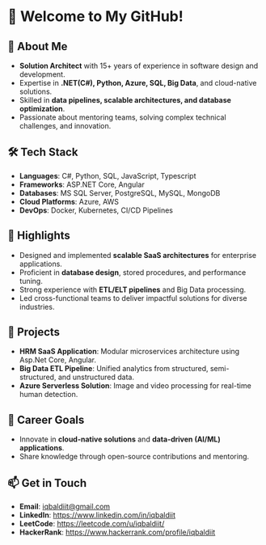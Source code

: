 # 👋 Welcome to My GitHub!  

## 🚀 About Me  
- **Solution Architect** with 15+ years of experience in software design and development.  
- Expertise in **.NET(C#), Python, Azure, SQL, Big Data**, and cloud-native solutions.  
- Skilled in **data pipelines, scalable architectures, and database optimization**.  
- Passionate about mentoring teams, solving complex technical challenges, and innovation.  

## 🛠️ Tech Stack  
- **Languages**: C#, Python, SQL, JavaScript, Typescript  
- **Frameworks**: ASP.NET Core, Angular 
- **Databases**: MS SQL Server, PostgreSQL, MySQL, MongoDB  
- **Cloud Platforms**: Azure, AWS  
- **DevOps**: Docker, Kubernetes, CI/CD Pipelines  

## 📌 Highlights  
- Designed and implemented **scalable SaaS architectures** for enterprise applications.  
- Proficient in **database design**, stored procedures, and performance tuning.  
- Strong experience with **ETL/ELT pipelines** and Big Data processing.  
- Led cross-functional teams to deliver impactful solutions for diverse industries.  

## 📂 Projects  
- **HRM SaaS Application**: Modular microservices architecture using Asp.Net Core, Angular.  
- **Big Data ETL Pipeline**: Unified analytics from structured, semi-structured, and unstructured data.  
- **Azure Serverless Solution**: Image and video processing for real-time human detection.  

## 🌟 Career Goals  
- Innovate in **cloud-native solutions** and **data-driven (AI/ML) applications**.  
- Share knowledge through open-source contributions and mentoring.  

## 📫 Get in Touch  
- **Email**: iqbaldiit@gmail.com  
- **LinkedIn**: https://www.linkedin.com/in/iqbaldiit
- **LeetCode**: https://leetcode.com/u/iqbaldiit/
- **HackerRank**: https://www.hackerrank.com/profile/iqbaldiit



<!--
**iqbaldiit/iqbaldiit** is a ✨ _special_ ✨ repository because its `README.md` (this file) appears on your GitHub profile.

Here are some ideas to get you started:

- 🔭 I’m currently working on ...
- 🌱 I’m currently learning ...
- 👯 I’m looking to collaborate on ...
- 🤔 I’m looking for help with ...
- 💬 Ask me about ...
- 📫 How to reach me: ...
- 😄 Pronouns: ...
- ⚡ Fun fact: ...
-->
